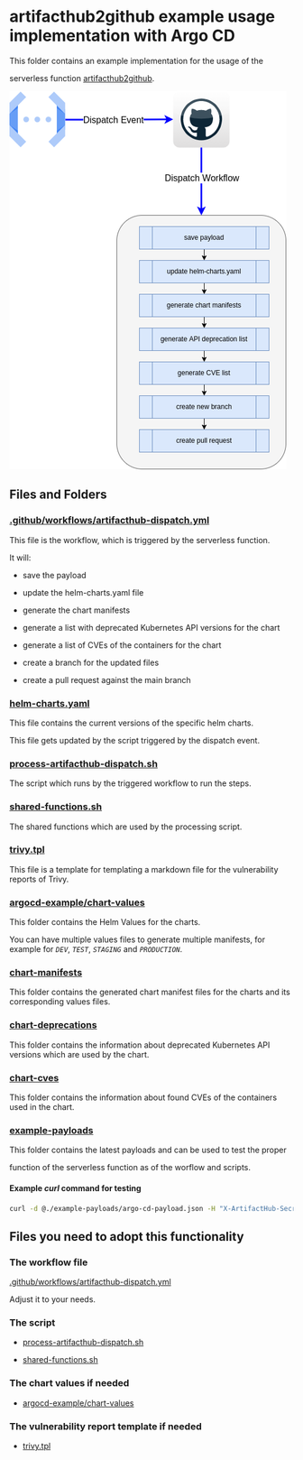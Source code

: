 # artifacthub2github example usage implementation with Argo CD

This folder contains an example implementation for the usage of the

serverless function [artifacthub2github](https://github.com/300481/artifacthub2github).

![](architecture.png)

## Files and Folders

### [.github/workflows/artifacthub-dispatch.yml](https://github.com/300481/actions-test/blob/main/.github/workflows/artifacthub-dispatch.yml)

This file is the workflow, which is triggered by the serverless function.

It will:

* save the payload

* update the helm-charts.yaml file

* generate the chart manifests

* generate a list with deprecated Kubernetes API versions for the chart

* generate a list of CVEs of the containers for the chart

* create a branch for the updated files

* create a pull request against the main branch

### [helm-charts.yaml](https://github.com/300481/actions-test/blob/main/artifacthub2github/helm-charts.yaml)

This file contains the current versions of the specific helm charts.

This file gets updated by the script triggered by the dispatch event.

### [process-artifacthub-dispatch.sh](https://github.com/300481/actions-test/blob/main/artifacthub2github/process-artifacthub-dispatch.sh)

The script which runs by the triggered workflow to run the steps.

### [shared-functions.sh](https://github.com/300481/actions-test/blob/main/artifacthub2github/shared-functions.sh)

The shared functions which are used by the processing script.
### [trivy.tpl](https://github.com/300481/actions-test/blob/main/artifacthub2github/templates/trivy.tpl)

This file is a template for templating a markdown file for the vulnerability reports of Trivy.

### [argocd-example/chart-values](https://github.com/300481/actions-test/tree/main/artifacthub2github/argocd-example/chart-values)

This folder contains the Helm Values for the charts.

You can have multiple values files to generate multiple manifests, for example for *`DEV`*, *`TEST`*, *`STAGING`* and *`PRODUCTION`*.

### [chart-manifests](https://github.com/300481/actions-test/tree/main/artifacthub2github/chart-manifests)

This folder contains the generated chart manifest files for the charts and its corresponding values files.

### [chart-deprecations](https://github.com/300481/actions-test/tree/main/artifacthub2github/chart-deprecations)

This folder contains the information about deprecated Kubernetes API versions which are used by the chart.

### [chart-cves](https://github.com/300481/actions-test/tree/main/artifacthub2github/chart-cves)

This folder contains the information about found CVEs of the containers used in the chart.

### [example-payloads](https://github.com/300481/actions-test/tree/main/artifacthub2github/example-payloads)

This folder contains the latest payloads and can be used to test the proper

function of the serverless function as of the worflow and scripts.

#### Example *curl* command for testing

```bash
curl -d @./example-payloads/argo-cd-payload.json -H "X-ArtifactHub-Secret: [YOUR-ARTIFACTHUB-SECRET]" https://[YOUR-GCP-PROJECT].cloudfunctions.net/[YOUR-FUNCTION-NAME]
```

## Files you need to adopt this functionality

### The workflow file

[.github/workflows/artifacthub-dispatch.yml](https://github.com/300481/actions-test/blob/main/.github/workflows/artifacthub-dispatch.yml)

Adjust it to your needs.

### The script

* [process-artifacthub-dispatch.sh](https://github.com/300481/actions-test/blob/main/artifacthub2github/process-artifacthub-dispatch.sh)

* [shared-functions.sh](https://github.com/300481/actions-test/blob/main/artifacthub2github/shared-functions.sh)

### The chart values if needed

* [argocd-example/chart-values](https://github.com/300481/actions-test/tree/main/artifacthub2github/argocd-example/chart-values)

### The vulnerability report template if needed 

* [trivy.tpl](https://github.com/300481/actions-test/blob/main/artifacthub2github/templates/trivy.tpl)
